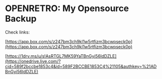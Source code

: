 OPENRETRO: My Opensource Backup
===============================

Check links:

[https://app.box.com/s/z247bm3ch9kl1w5rtfizm3bcwpseck0p](https://app.box.com/s/z247bm3ch9kl1w5rtfizm3bcwpseck0p)
 
[https://1drv.ms/u/s!AsRTGL7MK59YaTBnGyi56ldDZLE](https://onedrive.live.com/?cid=589f2bccbe1853c4&id=589F2BCCBE1853C4%21105&authkey=%21ADBnGyi56ldDZLE) 
